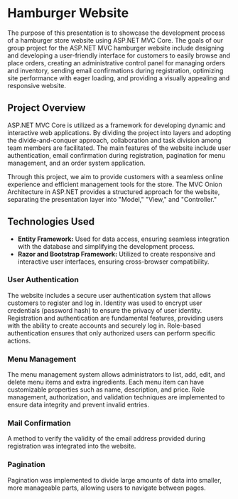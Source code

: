 # Hamburger Website

The purpose of this presentation is to showcase the development process of a hamburger store website using ASP.NET MVC Core. The goals of our group project for the ASP.NET MVC hamburger website include designing and developing a user-friendly interface for customers to easily browse and place orders, creating an administrative control panel for managing orders and inventory, sending email confirmations during registration, optimizing site performance with eager loading, and providing a visually appealing and responsive website.

## Project Overview

ASP.NET MVC Core is utilized as a framework for developing dynamic and interactive web applications. By dividing the project into layers and adopting the divide-and-conquer approach, collaboration and task division among team members are facilitated. The main features of the website include user authentication, email confirmation during registration, pagination for menu management, and an order system application.

Through this project, we aim to provide customers with a seamless online experience and efficient management tools for the store. The MVC Onion Architecture in ASP.NET provides a structured approach for the website, separating the presentation layer into "Model," "View," and "Controller."

## Technologies Used

- **Entity Framework:** Used for data access, ensuring seamless integration with the database and simplifying the development process.
- **Razor and Bootstrap Framework:** Utilized to create responsive and interactive user interfaces, ensuring cross-browser compatibility.

### User Authentication

The website includes a secure user authentication system that allows customers to register and log in. Identity was used to encrypt user credentials (password hash) to ensure the privacy of user identity. Registration and authentication are fundamental features, providing users with the ability to create accounts and securely log in. Role-based authentication ensures that only authorized users can perform specific actions.

### Menu Management

The menu management system allows administrators to list, add, edit, and delete menu items and extra ingredients. Each menu item can have customizable properties such as name, description, and price. Role management, authorization, and validation techniques are implemented to ensure data integrity and prevent invalid entries.

### Mail Confirmation

A method to verify the validity of the email address provided during registration was integrated into the website.

### Pagination

Pagination was implemented to divide large amounts of data into smaller, more manageable parts, allowing users to navigate between pages.

